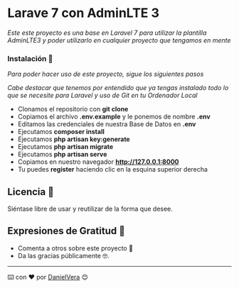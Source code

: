 # Larave 7 con AdminLTE 3

_Este este proyecto es una base en Laravel 7 para utilizar la plantilla AdminLTE3 y poder utilizarlo en cualquier proyecto que tengamos en mente_

### Instalación 🚀

_Para poder hacer uso de este proyecto, sigue los siguientes pasos_

_Cabe destacar que tenemos por entendido que ya tengas instalado todo lo que se necesite para Laravel y uso de Git en tu Ordenador Local_

- Clonamos el repositorio con __git clone__
- Copiamos el archivo __.env.example__ y le ponemos de nombre  __.env__
- Editamos las credenciales de nuestra Base de Datos en __.env__
- Ejecutamos __composer install__
- Ejecutamos __php artisan key:generate__
- Ejecutamos __php artisan migrate__
- Ejecutamos __php artisan serve__
- Copiamos en nuestro navegador __http://127.0.0.1:8000__
- Tu puedes __register__ haciendo clic en la esquina superior derecha

## Licencia 📄

Siéntase libre de usar y reutilizar de la forma que desee.

## Expresiones de Gratitud 🎁

* Comenta a otros sobre este proyecto 📢
* Da las gracias públicamente 🤓.

---
⌨️ con ❤️ por [DanielVera](https://github.com/DanielVera987) 😊
